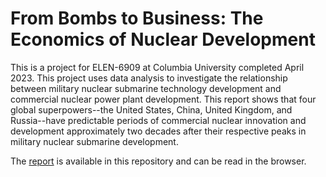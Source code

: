 # From Bombs to Business: The Economics of Nuclear Development

This is a project for ELEN-6909 at Columbia University completed April 2023. This project uses data analysis to investigate the relationship between military nuclear submarine technology development and commercial nuclear power plant development. This report shows that four global superpowers--the United States, China, United Kingdom, and Russia--have predictable periods of commercial nuclear innovation and development approximately two decades after their respective peaks in military nuclear submarine development. 

The [report](ayr2111_final_project_nuclear_learning_by_doing.pdf) is available in this repository and can be read in the browser. 
